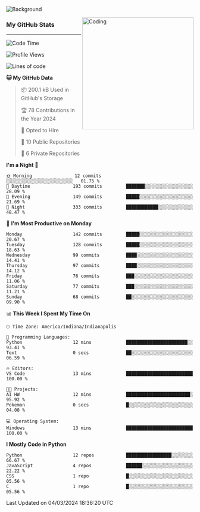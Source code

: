 ![Background](https://github.com/Nguyen-Noah/Nguyen-Noah/assets/112649680/f5d2296f-0508-400c-abcf-47c085708a2a)

<img align="right" alt="Coding" width="300" src="https://cdn.dribbble.com/users/1277312/screenshots/14733298/media/39b1045e593737587dd60e42c8422d1f.gif" >

### My GitHub Stats
---
<!--START_SECTION:waka-->
![Code Time](http://img.shields.io/badge/Code%20Time-148%20hrs%2032%20mins-blue)

![Profile Views](http://img.shields.io/badge/Profile%20Views-0-blue)

![Lines of code](https://img.shields.io/badge/From%20Hello%20World%20I%27ve%20Written-143.0%20thousand%20lines%20of%20code-blue)

**🐱 My GitHub Data** 

> 📦 200.1 kB Used in GitHub's Storage 
 > 
> 🏆 78 Contributions in the Year 2024
 > 
> 💼 Opted to Hire
 > 
> 📜 10 Public Repositories 
 > 
> 🔑 6 Private Repositories 
 > 
**I'm a Night 🦉** 

```text
🌞 Morning                12 commits          ░░░░░░░░░░░░░░░░░░░░░░░░░   01.75 % 
🌆 Daytime                193 commits         ███████░░░░░░░░░░░░░░░░░░   28.09 % 
🌃 Evening                149 commits         █████░░░░░░░░░░░░░░░░░░░░   21.69 % 
🌙 Night                  333 commits         ████████████░░░░░░░░░░░░░   48.47 % 
```
📅 **I'm Most Productive on Monday** 

```text
Monday                   142 commits         █████░░░░░░░░░░░░░░░░░░░░   20.67 % 
Tuesday                  128 commits         █████░░░░░░░░░░░░░░░░░░░░   18.63 % 
Wednesday                99 commits          ████░░░░░░░░░░░░░░░░░░░░░   14.41 % 
Thursday                 97 commits          ████░░░░░░░░░░░░░░░░░░░░░   14.12 % 
Friday                   76 commits          ███░░░░░░░░░░░░░░░░░░░░░░   11.06 % 
Saturday                 77 commits          ███░░░░░░░░░░░░░░░░░░░░░░   11.21 % 
Sunday                   68 commits          ██░░░░░░░░░░░░░░░░░░░░░░░   09.90 % 
```


📊 **This Week I Spent My Time On** 

```text
🕑︎ Time Zone: America/Indiana/Indianapolis

💬 Programming Languages: 
Python                   12 mins             ███████████████████████░░   93.41 % 
Text                     0 secs              ██░░░░░░░░░░░░░░░░░░░░░░░   06.59 % 

🔥 Editors: 
VS Code                  13 mins             █████████████████████████   100.00 % 

🐱‍💻 Projects: 
AI HW                    12 mins             ████████████████████████░   95.92 % 
Pokemon                  0 secs              █░░░░░░░░░░░░░░░░░░░░░░░░   04.08 % 

💻 Operating System: 
Windows                  13 mins             █████████████████████████   100.00 % 
```

**I Mostly Code in Python** 

```text
Python                   12 repos            █████████████████░░░░░░░░   66.67 % 
JavaScript               4 repos             ██████░░░░░░░░░░░░░░░░░░░   22.22 % 
CSS                      1 repo              █░░░░░░░░░░░░░░░░░░░░░░░░   05.56 % 
C                        1 repo              █░░░░░░░░░░░░░░░░░░░░░░░░   05.56 % 
```




 Last Updated on 04/03/2024 18:36:20 UTC
<!--END_SECTION:waka-->

<!--
**Nguyen-Noah/Nguyen-Noah** is a ✨ _special_ ✨ repository because its `README.md` (this file) appears on your GitHub profile.

Here are some ideas to get you started:

- 🔭 I’m currently working on ...
- 🌱 I’m currently learning ...
- 👯 I’m looking to collaborate on ...
- 🤔 I’m looking for help with ...
- 💬 Ask me about ...
- 📫 How to reach me: ...
- 😄 Pronouns: ...
- ⚡ Fun fact: ...
-->
